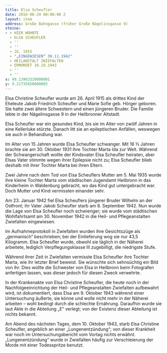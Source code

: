 ```yaml
---
title: Elsa Scheufler
date: 2016-06-29 00:00:00 Z
layout: item
address: Große Bahngasse (früher Große Nägelinsgasse 9)
steine:
- - HIER WOHNTE
  - ELSA SCHEUFLER
  - ''
  - ''
  - JG. 1915
  - "„EINGEWIESEN“ 30.11.1942"
  - HEILANSTALT ZWIEFALTEN
  - ERMORDET 10.10.1943
  - ''
  - ''
x: 49.13963320000001
y: 9.21735650000005
---
```


Elsa Christine Scheufler wurde am 26. April 1915 als drittes Kind der Eheleute Jakob Friedrich Scheufler und Marie Sofie geb. Hörger geboren. Sie hatte zwei ältere Schwestern und einen jüngeren Bruder. Die Familie lebte in der Nägelinsgasse 9 in der Heilbronner Altstadt.

Elsa Scheufler war ein gesundes Kind, bis sie im Alter von zwölf Jahren in eine Kellerluke stürzte. Danach litt sie an epileptischen Anfällen, weswegen sie auch in Behandlung war.

Im Alter von 15 Jahren wurde Elsa Scheufler schwanger. Mit 16 ½ Jahren brachte sie am 30. Oktober 1931 ihre Tochter Marta Ida zur Welt. Während der Schwangerschaft wollte der Kindsvater Elsa Scheufler heiraten, aber Elsas Vater stimmte wegen ihrer Epilepsie nicht zu; Elsa Scheufler blieb deshalb mit ihrer Tochter Marta bei ihren Eltern.

Zwei Jahre nach dem Tod von Elsa Scheuflers Mutter am 5. Mai 1935 wurde ihre kleine Tochter Marta vom städtischen Jugendamt Heilbronn in das Kinderheim in Waldenburg gebracht, wo das Kind gut untergebracht war. Doch Mutter und Kind vermissten einander sehr.

Am 23. Januar 1942 fiel Elsa Scheuflers jüngerer Bruder Wilhelm an der Ostfront; ihr Vater Jakob Scheufler starb am 8. September 1942. Nun wurde die Lage von Elsa Scheufler noch schwieriger; sie wurde vom städtischen Wohlfahrtsamt am 30. November 1942 in die Heil- und Pflegeanstalten Zwiefalten eingewiesen.

Im Aufnahmeprotokoll in Zwiefalten wurden ihre Gesichtszüge als „germanisch“ beschrieben; bei der Einlieferung wog sie nur 43,5 Kilogramm. Elsa Scheufler wurde, obwohl sie täglich in der Näherei arbeitete, lediglich Verpflegungsklasse III zugebilligt, die niedrigste Stufe.

Während ihrer Zeit in Zwiefalten vermisste Elsa Scheufler ihre Tochter Marta, wie ihr letzter Brief beweist. Sie wünschte sich sehnsüchtig ein Bild von ihr. Dies wollte die Schwester von Elsa in Heilbronn beim Fotografen anfertigen lassen, was dieser jedoch für diesen Zweck verwehrte.

In der Krankenakte von Elsa Christine Scheufler, die heute noch in der Nachfolgeeinrichtung der Heil- und Pflegeanstalten Zwiefalten aufbewahrt wird, ist dokumentiert, dass Elsa am 9. Oktober 1943 während einer Untersuchung äußerte, sie könne und wolle nicht mehr in der Näherei arbeiten – wohl bedingt durch die schlechte Ernährung. Daraufhin wurde sie laut Akte in die Abteilung „E“ verlegt; von der Existenz dieser Abteilung ist nichts bekannt.

Am Abend des nächsten Tages, dem 10. Oktober 1943, starb Elsa Christine Scheufler, angeblich an einer „Lungenentzündung“; von dieser Krankheit war noch im Untersuchungsbericht vom Vortag nichts erwähnt. „Lungenentzündung“ wurde in Zwiefalten häufig zur Verschleierung der Morde mit einer Todesspritze benutzt.